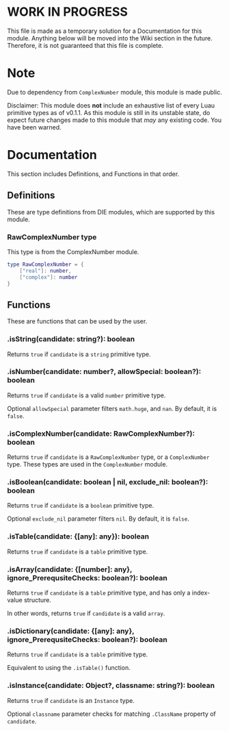 # WORK IN PROGRESS
This file is made as a temporary solution for a Documentation for this module. Anything below will be moved into the Wiki section in the future. Therefore, it is not guaranteed that this file is complete.

# Note
Due to dependency from `ComplexNumber` module, this module is made public.

Disclaimer: This module does **not** include an exhaustive list of every Luau primitive types as of v0.1.1. As this module is still in its unstable state, do expect future changes made to this module that *may* any existing code. You have been warned.

# Documentation
This section includes Definitions, and Functions in that order.

## Definitions
These are type definitions from DIE modules, which are supported by this module.

### RawComplexNumber type
This type is from the ComplexNumber module.
```lua
type RawComplexNumber = {
	["real"]: number,
	["complex"]: number
}
```

## Functions
These are functions that can be used by the user.

### .isString(candidate: string?): boolean
Returns `true` if `candidate` is a `string` primitive type.

### .isNumber(candidate: number?, allowSpecial: boolean?): boolean
Returns `true` if `candidate` is a valid `number` primitive type.

Optional `allowSpecial` parameter filters `math.huge`, and `nan`. By default, it is `false`.

### .isComplexNumber(candidate: RawComplexNumber?): boolean
Returns `true` if `candidate` is a `RawComplexNumber` type, or a `ComplexNumber` type. These types are used in the `ComplexNumber` module.

### .isBoolean(candidate: boolean | nil, exclude_nil: boolean?): boolean
Returns `true` if `candidate` is a `boolean` primitive type.

Optional `exclude_nil` parameter filters `nil`. By default, it is `false`.

### .isTable(candidate: {[any]: any}): boolean
Returns `true` if `candidate` is a `table` primitive type.

### .isArray(candidate: {[number]: any}, ignore_PrerequsiteChecks: boolean?): boolean
Returns `true` if `candidate` is a `table` primitive type, and has only a index-value structure.

In other words, returns `true` if `candidate` is a valid `array`.

### .isDictionary(candidate: {[any]: any}, ignore_PrerequsiteChecks: boolean?): boolean
Returns `true` if `candidate` is a `table` primitive type.

Equivalent to using the `.isTable()` function.

### .isInstance(candidate: Object?, classname: string?): boolean
Returns `true` if `candidate` is an `Instance` type.

Optional `classname` parameter checks for matching `.ClassName` property of `candidate`.

